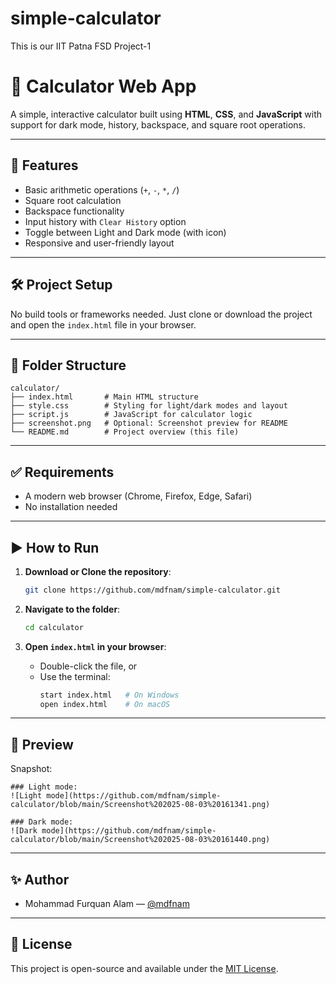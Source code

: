 # simple-calculator
This is our IIT Patna FSD Project-1

# 🧮 Calculator Web App

A simple, interactive calculator built using **HTML**, **CSS**, and **JavaScript** with support for dark mode, history, backspace, and square root operations.

---

## 🚀 Features

- Basic arithmetic operations (`+`, `-`, `*`, `/`)
- Square root calculation
- Backspace functionality
- Input history with `Clear History` option
- Toggle between Light and Dark mode (with icon)
- Responsive and user-friendly layout

---

## 🛠️ Project Setup

No build tools or frameworks needed. Just clone or download the project and open the `index.html` file in your browser.

---

## 📁 Folder Structure

```
calculator/
├── index.html       # Main HTML structure
├── style.css        # Styling for light/dark modes and layout
├── script.js        # JavaScript for calculator logic
├── screenshot.png   # Optional: Screenshot preview for README
└── README.md        # Project overview (this file)
```

---

## ✅ Requirements

- A modern web browser (Chrome, Firefox, Edge, Safari)
- No installation needed

---

## ▶️ How to Run

1. **Download or Clone the repository**:
   ```bash
   git clone https://github.com/mdfnam/simple-calculator.git
   ```

2. **Navigate to the folder**:
   ```bash
   cd calculator
   ```

3. **Open `index.html` in your browser**:
   - Double-click the file, or
   - Use the terminal:
     ```bash
     start index.html   # On Windows
     open index.html    # On macOS
     ```

---

## 📸 Preview

Snapshot: 
```
### Light mode:
![Light mode](https://github.com/mdfnam/simple-calculator/blob/main/Screenshot%202025-08-03%20161341.png)

### Dark mode:
![Dark mode](https://github.com/mdfnam/simple-calculator/blob/main/Screenshot%202025-08-03%20161440.png)
```

---

## ✨ Author

- Mohammad Furquan Alam — [@mdfnam](https://github.com/mdfnam)

---

## 📜 License

This project is open-source and available under the [MIT License](LICENSE).

